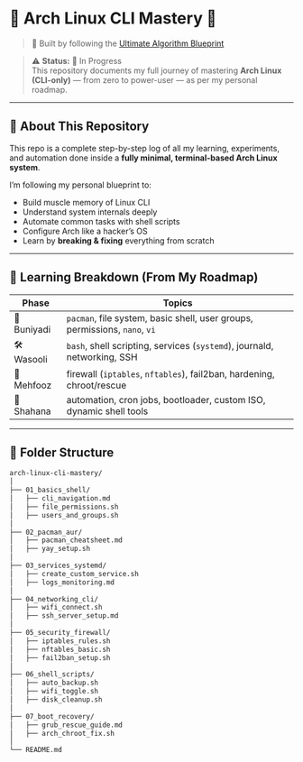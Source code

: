 # 🐧 Arch Linux CLI Mastery 🐧  
> 🔧 Built by following the [Ultimate Algorithm Blueprint](https://jawadabbasi14.github.io/the-ultimate-algorithm-blueprint/)

> ⚠️ **Status:** 🚧 In Progress  
> This repository documents my full journey of mastering **Arch Linux (CLI-only)** — from zero to power-user — as per my personal roadmap.

---

## 📌 About This Repository

This repo is a complete step-by-step log of all my learning, experiments, and automation done inside a **fully minimal, terminal-based Arch Linux system**.

I’m following my personal blueprint to:

- Build muscle memory of Linux CLI  
- Understand system internals deeply  
- Automate common tasks with shell scripts  
- Configure Arch like a hacker’s OS  
- Learn by **breaking & fixing** everything from scratch  

---

## 🧱 Learning Breakdown (From My Roadmap)

| Phase        | Topics                                                                 |
|--------------|------------------------------------------------------------------------|
| 🧠 Buniyadi   | `pacman`, file system, basic shell, user groups, permissions, `nano`, `vi` |
| 🛠️ Wasooli   | `bash`, shell scripting, services (`systemd`), journald, networking, SSH |
| 🔐 Mehfooz    | firewall (`iptables`, `nftables`), fail2ban, hardening, chroot/rescue |
| 👑 Shahana    | automation, cron jobs, bootloader, custom ISO, dynamic shell tools      |

---

## 📂 Folder Structure

```bash
arch-linux-cli-mastery/
│
├── 01_basics_shell/
│   ├── cli_navigation.md
│   ├── file_permissions.sh
│   ├── users_and_groups.sh
│
├── 02_pacman_aur/
│   ├── pacman_cheatsheet.md
│   ├── yay_setup.sh
│
├── 03_services_systemd/
│   ├── create_custom_service.sh
│   ├── logs_monitoring.md
│
├── 04_networking_cli/
│   ├── wifi_connect.sh
│   ├── ssh_server_setup.md
│
├── 05_security_firewall/
│   ├── iptables_rules.sh
│   ├── nftables_basic.sh
│   ├── fail2ban_setup.sh
│
├── 06_shell_scripts/
│   ├── auto_backup.sh
│   ├── wifi_toggle.sh
│   ├── disk_cleanup.sh
│
├── 07_boot_recovery/
│   ├── grub_rescue_guide.md
│   ├── arch_chroot_fix.sh
│
└── README.md
